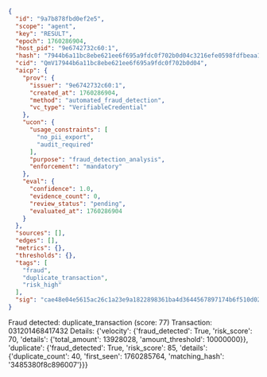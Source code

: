 ```json
{
  "id": "9a7b878fbd0ef2e5",
  "scope": "agent",
  "key": "RESULT",
  "epoch": 1760286904,
  "host_pid": "9e6742732c60:1",
  "hash": "7944b6a11bc8ebe621ee6f695a9fdc0f702b0d04c3216efe0598fdfbeaa1925d",
  "cid": "QmV17944b6a11bc8ebe621ee6f695a9fdc0f702b0d04",
  "aicp": {
    "prov": {
      "issuer": "9e6742732c60:1",
      "created_at": 1760286904,
      "method": "automated_fraud_detection",
      "vc_type": "VerifiableCredential"
    },
    "ucon": {
      "usage_constraints": [
        "no_pii_export",
        "audit_required"
      ],
      "purpose": "fraud_detection_analysis",
      "enforcement": "mandatory"
    },
    "eval": {
      "confidence": 1.0,
      "evidence_count": 0,
      "review_status": "pending",
      "evaluated_at": 1760286904
    }
  },
  "sources": [],
  "edges": [],
  "metrics": {},
  "thresholds": {},
  "tags": [
    "fraud",
    "duplicate_transaction",
    "risk_high"
  ],
  "sig": "cae48e04e5615ac26c1a23e9a1822898361ba4d3644567897174b6f510d02172"
}
```

Fraud detected: duplicate_transaction (score: 77)
Transaction: 031201468417432
Details: {'velocity': {'fraud_detected': True, 'risk_score': 70, 'details': {'total_amount': 13928028, 'amount_threshold': 10000000}}, 'duplicate': {'fraud_detected': True, 'risk_score': 85, 'details': {'duplicate_count': 40, 'first_seen': 1760285764, 'matching_hash': '3485380f8c896007'}}}